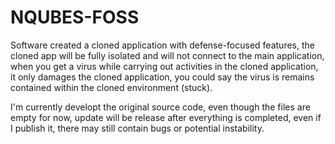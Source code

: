 # NQUBES-FOSS

Software created a cloned application with defense-focused features, the cloned app will be fully isolated and will not connect to the main application, when you get a virus while carrying out activities in the cloned application, it only damages the cloned application, you could say the virus is remains contained within the cloned environment (stuck). 

I'm currently developt the original source code, even though the files are empty for now, update will be release after everything is completed, even if I publish it, there may still contain bugs or potential instability.
